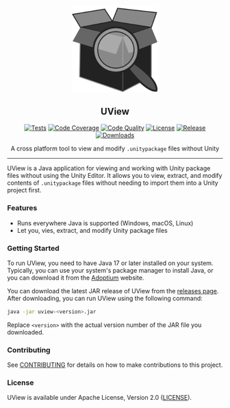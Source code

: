 <div align="center">
  <picture>
    <img alt="UView Logo" src="logo.svg" height="40%" width="40%">
  </picture>
<br>

<h2>UView</h2>

[![Tests](https://img.shields.io/github/actions/workflow/status/pixel-clover/uview/tests.yml?label=tests&style=flat&labelColor=282c34&logo=github)](https://github.com/pixel-clover/uview/actions/workflows/tests.yml)
[![Code Coverage](https://img.shields.io/codecov/c/github/pixel-clover/uview?label=coverage&style=flat&labelColor=282c34&logo=codecov)](https://codecov.io/gh/pixel-clover/uview)
[![Code Quality](https://img.shields.io/codefactor/grade/github/pixel-clover/uview?label=quality&style=flat&labelColor=282c34&logo=codefactor)](https://www.codefactor.io/repository/github/pixel-clover/uview)
[![License](https://img.shields.io/badge/license-Apache--2.0-blue?style=flat&labelColor=282c34&logo=open-source-initiative)](LICENSE)
[![Release](https://img.shields.io/github/release/pixel-clover/uview.svg?label=release&style=flat&labelColor=282c34&logo=github)](https://github.com/pixel-clover/uview/releases/latest)
[![Downloads](https://img.shields.io/github/downloads/pixel-clover/uview/total?label=downloads&style=flat&labelColor=282c34&logo=github)](https://github.com/pixel-clover/uview/releases)

A cross platform tool to view and modify `.unitypackage` files without Unity

</div>

---

UView is a Java application for viewing and working with Unity package files without using the Unity Editor.
It allows you to view, extract, and modify contents of `.unitypackage` files without needing to import them into a Unity project first.

### Features

- Runs everywhere Java is supported (Windows, macOS, Linux)
- Let you, vies, extract, and modify Unity package files

### Getting Started

To run UView, you need to have Java 17 or later installed on your system.
Typically, you can use your system's package manager to install Java, or you can download it from the [Adoptium](https://adoptium.net/)
website.

You can download the latest JAR release of UView from the [releases page](https://github.com/pixel-clover/uview/releases).
After downloading, you can run UView using the following command:

```bash
java -jar uview-<version>.jar
```

Replace `<version>` with the actual version number of the JAR file you downloaded.

### Contributing

See [CONTRIBUTING](CONTRIBUTING.md) for details on how to make contributions to this project.

### License

UView is available under Apache License, Version 2.0 ([LICENSE](LICENSE)).
